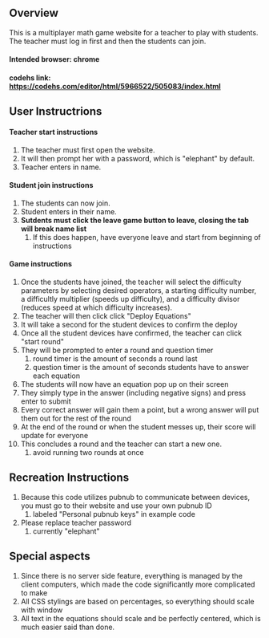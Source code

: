 ## Overview
This is a multiplayer math game website for a teacher to play with students. The teacher must log in first and then the students can join.

#### Intended browser: chrome
#### codehs link: https://codehs.com/editor/html/5966522/505083/index.html

## User Instructrions
#### Teacher start instructions
1. The teacher must first open the website. 
2. It will then prompt her with a password, which is "elephant" by default. 
3. Teacher enters in name.
#### Student join instructions
1. The students can now join. 
2. Student enters in their name.
3. **Sutdents must click the leave game button to leave, closing the tab will break name list**
    1. If this does happen, have everyone leave and start from beginning of instructions
#### Game instructions
1. Once the students have joined, the teacher will select the difficulty parameters by selecting desired operators, a starting difficulty number, a difficultly multiplier (speeds up difficulty), and a difficulty divisor (reduces speed at which difficulty increases).
2. The teacher will then click click "Deploy Equations"
3. It will take a second for the student devices to confirm the deploy
4. Once all the student devices have confirmed, the teacher can click "start round"
5. They will be prompted to enter a round and question timer
    1. round timer is the amount of seconds a round last
    2. question timer is the amount of seconds students have to answer each equation
6. The students will now have an equation pop up on their screen
7. They simply type in the answer (including negative signs) and press enter to submit
8. Every correct answer will gain them a point, but a wrong answer will put them out for the rest of the round
9. At the end of the round or when the student messes up, their score will update for everyone
10. This concludes a round and the teacher can start a new one.
    1. avoid running two rounds at once

## Recreation Instructions
1. Because this code utilizes pubnub to communicate between devices, you must go to their website and use your own pubnub ID
    1. labeled "Personal pubnub keys" in example code
3. Please replace teacher password
    1. currently "elephant"
## Special aspects
1. Since there is no server side feature, everything is managed by the client computers, which made the code significantly more complicated to make
2. All CSS stylings are based on percentages, so everything should scale with window
3. All text in the equations should scale and be perfectly centered, which is much easier said than done.

